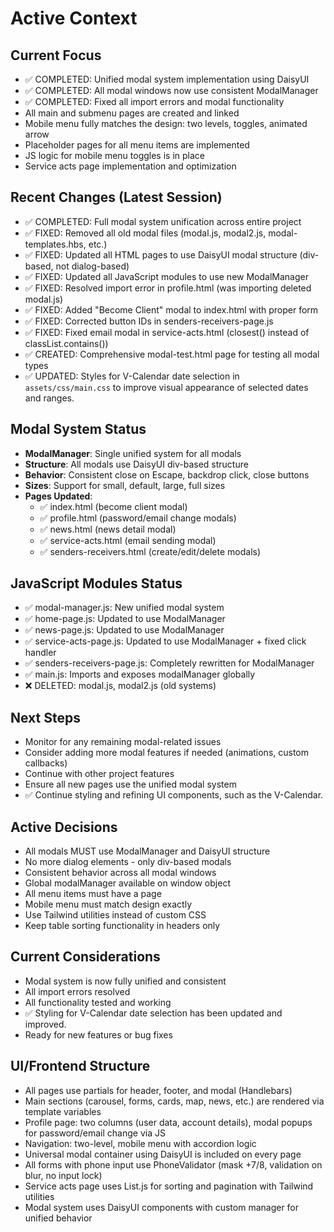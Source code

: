 # Active Context

## Current Focus
- ✅ COMPLETED: Unified modal system implementation using DaisyUI
- ✅ COMPLETED: All modal windows now use consistent ModalManager
- ✅ COMPLETED: Fixed all import errors and modal functionality
- All main and submenu pages are created and linked
- Mobile menu fully matches the design: two levels, toggles, animated arrow
- Placeholder pages for all menu items are implemented
- JS logic for mobile menu toggles is in place
- Service acts page implementation and optimization

## Recent Changes (Latest Session)
- ✅ COMPLETED: Full modal system unification across entire project
- ✅ FIXED: Removed all old modal files (modal.js, modal2.js, modal-templates.hbs, etc.)
- ✅ FIXED: Updated all HTML pages to use DaisyUI modal structure (div-based, not dialog-based)
- ✅ FIXED: Updated all JavaScript modules to use new ModalManager
- ✅ FIXED: Resolved import error in profile.html (was importing deleted modal.js)
- ✅ FIXED: Added "Become Client" modal to index.html with proper form
- ✅ FIXED: Corrected button IDs in senders-receivers-page.js
- ✅ FIXED: Fixed email modal in service-acts.html (closest() instead of classList.contains())
- ✅ CREATED: Comprehensive modal-test.html page for testing all modal types
- ✅ UPDATED: Styles for V-Calendar date selection in `assets/css/main.css` to improve visual appearance of selected dates and ranges.

## Modal System Status
- **ModalManager**: Single unified system for all modals
- **Structure**: All modals use DaisyUI div-based structure
- **Behavior**: Consistent close on Escape, backdrop click, close buttons
- **Sizes**: Support for small, default, large, full sizes
- **Pages Updated**: 
  - ✅ index.html (become client modal)
  - ✅ profile.html (password/email change modals)
  - ✅ news.html (news detail modal)
  - ✅ service-acts.html (email sending modal)
  - ✅ senders-receivers.html (create/edit/delete modals)

## JavaScript Modules Status
- ✅ modal-manager.js: New unified modal system
- ✅ home-page.js: Updated to use ModalManager
- ✅ news-page.js: Updated to use ModalManager
- ✅ service-acts-page.js: Updated to use ModalManager + fixed click handler
- ✅ senders-receivers-page.js: Completely rewritten for ModalManager
- ✅ main.js: Imports and exposes modalManager globally
- ❌ DELETED: modal.js, modal2.js (old systems)

## Next Steps
- Monitor for any remaining modal-related issues
- Consider adding more modal features if needed (animations, custom callbacks)
- Continue with other project features
- Ensure all new pages use the unified modal system
- ✅ Continue styling and refining UI components, such as the V-Calendar.

## Active Decisions
- All modals MUST use ModalManager and DaisyUI structure
- No more dialog elements - only div-based modals
- Consistent behavior across all modal windows
- Global modalManager available on window object
- All menu items must have a page
- Mobile menu must match design exactly
- Use Tailwind utilities instead of custom CSS
- Keep table sorting functionality in headers only

## Current Considerations
- Modal system is now fully unified and consistent
- All import errors resolved
- All functionality tested and working
- ✅ Styling for V-Calendar date selection has been updated and improved.
- Ready for new features or bug fixes

## UI/Frontend Structure
- All pages use partials for header, footer, and modal (Handlebars)
- Main sections (carousel, forms, cards, map, news, etc.) are rendered via template variables
- Profile page: two columns (user data, account details), modal popups for password/email change via JS
- Navigation: two-level, mobile menu with accordion logic
- Universal modal container using DaisyUI is included on every page
- All forms with phone input use PhoneValidator (mask +7/8, validation on blur, no input lock)
- Service acts page uses List.js for sorting and pagination with Tailwind utilities
- Modal system uses DaisyUI components with custom manager for unified behavior 